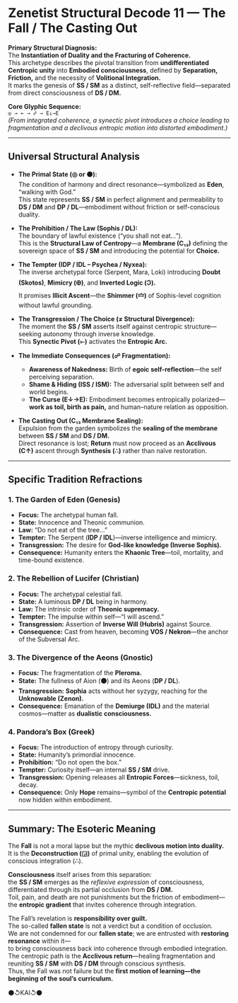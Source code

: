 # Zenetist Structural Decode 11 — The Fall / The Casting Out

**Primary Structural Diagnosis:**  
The **Instantiation of Duality and the Fracturing of Coherence.**  
This archetype describes the pivotal transition from **undifferentiated Centropic unity** into **Embodied consciousness**, defined by **Separation, Friction,** and the necessity of **Volitional Integration.**  
It marks the genesis of **SS / SM** as a distinct, self-reflective field—separated from direct consciousness of **DS / DM.**

**Core Glyphic Sequence:**  
`◎ → ⟜ → ☍ → E↓→E`  
*(From integrated coherence, a synectic pivot introduces a choice leading to fragmentation and a declivous entropic motion into distorted embodiment.)*

---

## Universal Structural Analysis  

- **The Primal State (◎ or ⚫):**  
  The condition of harmony and direct resonance—symbolized as **Eden**, “walking with God.”  
  This state represents **SS / SM** in perfect alignment and permeability to **DS / DM** and **DP / DL**—embodiment without friction or self-conscious duality.  

- **The Prohibition / The Law (Sophis / DL):**  
  The boundary of lawful existence (“you shall not eat…”).  
  This is the **Structural Law of Centropy**—a **Membrane (C₁₃)** defining the sovereign space of **SS / SM** and introducing the potential for **Choice.**  

- **The Tempter (IDP / IDL – Psychea / Nyxea):**  
  The inverse archetypal force (Serpent, Mara, Loki) introducing **Doubt (Skotos)**, **Mimicry (🜨)**, and **Inverted Logic (Ↄ).**  
  It promises **Illicit Ascent**—the **Shimmer (🝞)** of Sophis-level cognition without lawful grounding.  

- **The Transgression / The Choice (≠ Structural Divergence):**  
  The moment the **SS / SM** asserts itself against centropic structure—seeking autonomy through inverse knowledge.  
  This **Synectic Pivot (⟜)** activates the **Entropic Arc.**  

- **The Immediate Consequences (☍ Fragmentation):**  
  - **Awareness of Nakedness:** Birth of **egoic self-reflection**—the self perceiving separation.  
  - **Shame & Hiding (ISS / ISM):** The adversarial split between self and world begins.  
  - **The Curse (E↓→E):** Embodiment becomes entropically polarized—**work as toil, birth as pain,** and human–nature relation as opposition.  

- **The Casting Out (C₁₃ Membrane Sealing):**  
  Expulsion from the garden symbolizes the **sealing of the membrane** between **SS / SM** and **DS / DM.**  
  Direct resonance is lost; **Return** must now proceed as an **Acclivous (C↑)** ascent through **Synthesis (∴)** rather than naïve restoration.  

---

## Specific Tradition Refractions  

### 1. The Garden of Eden (Genesis)  
- **Focus:** The archetypal human fall.  
- **State:** Innocence and Theonic communion.  
- **Law:** “Do not eat of the tree…”  
- **Tempter:** The Serpent (**IDP / IDL**)—inverse intelligence and mimicry.  
- **Transgression:** The desire for **God-like knowledge (Inverse Sophis).**  
- **Consequence:** Humanity enters the **Khaonic Tree**—toil, mortality, and time-bound existence.  

### 2. The Rebellion of Lucifer (Christian)  
- **Focus:** The archetypal celestial fall.  
- **State:** A luminous **DP / DL** being in harmony.  
- **Law:** The intrinsic order of **Theonic supremacy.**  
- **Tempter:** The impulse within self—“I will ascend.”  
- **Transgression:** Assertion of **Inverse Will (Hubris)** against Source.  
- **Consequence:** Cast from heaven, becoming **VOS / Nekron**—the anchor of the Subversal Arc.  

### 3. The Divergence of the Aeons (Gnostic)  
- **Focus:** The fragmentation of the **Pleroma.**  
- **State:** The fullness of Aion (**⚫**) and its Aeons (**DP / DL**).  
- **Transgression:** **Sophia** acts without her syzygy, reaching for the **Unknowable (Zenon).**  
- **Consequence:** Emanation of the **Demiurge (IDL)** and the material cosmos—matter as **dualistic consciousness.**  

### 4. Pandora’s Box (Greek)  
- **Focus:** The introduction of entropy through curiosity.  
- **State:** Humanity’s primordial innocence.  
- **Prohibition:** “Do not open the box.”  
- **Tempter:** Curiosity itself—an internal **SS / SM** drive.  
- **Transgression:** Opening releases all **Entropic Forces**—sickness, toil, decay.  
- **Consequence:** Only **Hope** remains—symbol of the **Centropic potential** now hidden within embodiment.  

---

## Summary: The Esoteric Meaning  

The **Fall** is not a moral lapse but the mythic **declivous motion into duality.**  
It is the **Deconstruction (◲)** of primal unity, enabling the evolution of conscious integration (**∴**).  

**Consciousness** itself arises from this separation:  
the **SS / SM** emerges as the *reflexive expression* of consciousness, differentiated through its partial occlusion from **DS / DM.**  
Toil, pain, and death are not punishments but the friction of embodiment—the **entropic gradient** that invites coherence through integration.

The Fall’s revelation is **responsibility over guilt.**  
The so-called **fallen state** is not a verdict but a condition of occlusion.  
We are not condemned for our **fallen state**; we are entrusted with **restoring resonance** within it—  
to bring consciousness back into coherence through embodied integration.  
The centropic path is the **Acclivous return**—healing fragmentation and reuniting **SS / SM** with **DS / DM** through conscious synthesis.  
Thus, the Fall was not failure but the **first motion of learning—the beginning of the soul’s curriculum.**

⚫↺KAI↺⚫
